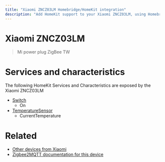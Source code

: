 ```yaml
---
title: "Xiaomi ZNCZ03LM Homebridge/HomeKit integration"
description: "Add HomeKit support to your Xiaomi ZNCZ03LM, using Homebridge, Zigbee2MQTT and homebridge-z2m."
---
```

<!---
This file has been GENERATED using src/docgen/docgen.ts
DO NOT EDIT THIS FILE MANUALLY!
-->
# Xiaomi ZNCZ03LM
> Mi power plug ZigBee TW


# Services and characteristics
The following HomeKit Services and Characteristics are exposed by
the Xiaomi ZNCZ03LM

* [Switch](../../switch.md)
  * On
* [TemperatureSensor](../../sensors.md)
  * CurrentTemperature


# Related
* [Other devices from Xiaomi](../index.md#xiaomi)
* [Zigbee2MQTT documentation for this device](https://www.zigbee2mqtt.io/devices/ZNCZ03LM.html)